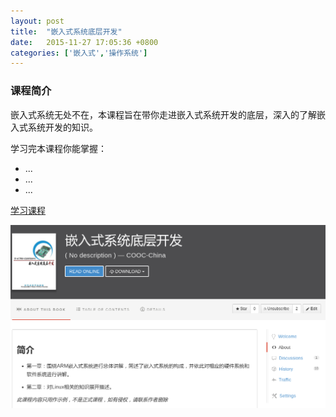 ```yaml
---
layout: post
title:  "嵌入式系统底层开发"
date:   2015-11-27 17:05:36 +0800
categories: ['嵌入式','操作系统']
---
```

### 课程简介
嵌入式系统无处不在，本课程旨在带你走进嵌入式系统开发的底层，深入的了解嵌入式系统开发的知识。

学习完本课程你能掌握：

* ... 
* ...
* ...

[学习课程](https://cooc-china.gitbooks.io/embedded-system-development/content/)

[![嵌入式系统底层开发](/images/2015-11-27/embeded-system-development.png)](https://cooc-china.gitbooks.io/embedded-system-development/content/)
